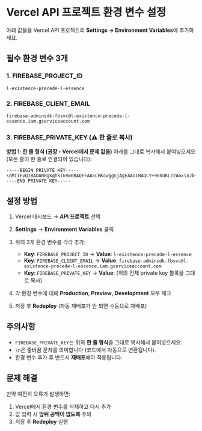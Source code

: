 # Vercel API 프로젝트 환경 변수 설정

아래 값들을 Vercel API 프로젝트의 **Settings → Environment Variables**에 추가하세요.

## 필수 환경 변수 3개

### 1. FIREBASE_PROJECT_ID
```
l-existence-precede-l-essence
```

### 2. FIREBASE_CLIENT_EMAIL
```
firebase-adminsdk-fbsvc@l-existence-precede-l-essence.iam.gserviceaccount.com
```

### 3. FIREBASE_PRIVATE_KEY (⚠️ 한 줄로 복사)

**방법 1: 한 줄 형식 (권장 - Vercel에서 문제 없음)**
아래를 그대로 복사해서 붙여넣으세요 (모든 줄이 한 줄로 연결되어 있습니다):

```
-----BEGIN PRIVATE KEY-----\nMIIEvQIBADANBgkqhkiG9w0BAQEFAASCBKcwggSjAgEAAoIBAQCY+98kURLZ2A6x\nJb+XJUkI1guv2kNXEETYNCfMVdIY3USZe8Mok5grSuuygJBFpoDltkPQIM4djczJ\nitmO01xYhlXbxUUgUZZHdacI1P7R9LPxqB+crbBQRHzBrn9F6TgxxT3GUiXBjBip\n+7B7d5wfn7yb7Ya7MkSAID2LyPoXsprqwiZgAcWX83B+6ritOsxz5hCgRClIrVE9\n5qx3eGUwTlE2/k/fGomPCxv3d0AQhePaCnTvnZBGpX8whPDF/J7PiH4PFXcr/c9o\nScLCW4FaFRJ6VRXDzc8cXpb1vkMG7YlnkuPgWziKsthVwjjJrhNndNBEEJgSkgLP\nA7TlcmMLAgMBAAECggEADuatp/xroSNt3uxl2oOLtxwePE0+tOrFQefmnn0Xf0uC\nJI8NBdVGg6UDCzqBkv8yW+2iclHXscI/mbv4D/TfcFH5Z/QxlQHNaP15PR9+CJZU\ntquhFKJIY7EgE7967yTVz+c96qTSv6T1PA1jdctDPkNRXEDJGE+/o1lAlW6Iiak5\n4Zf1CKXLFTkkLTkRrRz2MDBrRwb06xEekGBvEErfjI0blkcFUl3XtnokkGEIIiFu\nsVoK0hf/tf4i/+NjtLQ7T67xpc6hetdjsG6yHXHJTLre7k0LNrlbGg1DWiaRmzga\nqUblwZtywszHZn6JOG/Ht9JHP1uRTgVQ50ni5g88pQKBgQDMvUxYMbQvFA6ARrBX\nrZ0cwPpjtAEgQ+7vkP6xbvStkK/wgzplr9JRpC7QxctYvZdzjAnokWS5m3xbDc/s\nAALlgCvTGsyFQU51Cb45Fcnr75POP+X7ljBWuwVSfLca+vabu4KfykM4oIsaXD1O\nXAwumf7eACImgO0s4Cfk6XIrDwKBgQC/SVGG2lA+3lvJ7SUHI7k5qygDKtqWkABO\nZ+iLYFfuRHUV9D9J9MPA9TuobvxZu3+Ud3CHtepS7eYb0CiiCPiABpWKimacKCDs\nsZVxAUA+guapV5HzloXWFeZLfoubjZH+MxG6eKjg4n5wBdVf5GYIgrVJcdZQntVD\neKRsEaa4RQKBgFBUAQ0lSy2hb+MSWQO9gUQTzumpaTuwi6GAwPz6rJMgjncN9a6J\n4jnX8epFgHfrwu05x3Vw/hT4lTzgWXCdvIUw2YD1JcMukUrILNMW4mdoUxR7647f\nKU4OCJOJjQnP50vIsQJiiCdCjfEkuYTyBnGOR/nwEXYL5YJS3DQrB3kvAoGBAIVr\nTzj+5r+i+mSySoRbT2NA1Sy4ZDRmBkCpyxIDxfEDwKLqdIZR+YOJyO2nU84GsGrO\nkCeoI+Np2XkGzICQPzuU3BMAi6dZefV9u51RYQz44oe087DyCTGUnseDYT7DFNQ3\nrKLia/BHKidaekRjGyPOf0HV68TZtChWamCSQzX9AoGADUo5xq9PGgiT43MToEe5\newwZvIbGsSDcaZD+kVzE4MNFH5jcqhbmZJlC5K0WM2B7BoJs1q91ANhE8k9L5maR\nF6Eex2Mwb8mNtkm80o+TXg5gaiT5a/+Jh6UY0Z24UIXJR9y/SBED7UYwUTMQj5Ob\nx3Xe5VhhKxoCE3dx6BC0gSo=\n-----END PRIVATE KEY-----
```

## 설정 방법

1. Vercel 대시보드 → **API 프로젝트** 선택
2. **Settings** → **Environment Variables** 클릭
3. 위의 3개 환경 변수를 각각 추가:
   - **Key**: `FIREBASE_PROJECT_ID` → **Value**: `l-existence-precede-l-essence`
   - **Key**: `FIREBASE_CLIENT_EMAIL` → **Value**: `firebase-adminsdk-fbsvc@l-existence-precede-l-essence.iam.gserviceaccount.com`
   - **Key**: `FIREBASE_PRIVATE_KEY` → **Value**: (위의 전체 private key 블록을 그대로 복사)

4. 각 환경 변수에 대해 **Production**, **Preview**, **Development** 모두 체크
5. 저장 후 **Redeploy** (자동 재배포가 안 되면 수동으로 재배포)

## 주의사항

- `FIREBASE_PRIVATE_KEY`는 위의 **한 줄 형식**을 그대로 복사해서 붙여넣으세요.
- `\n`은 줄바꿈 문자를 의미합니다 (코드에서 자동으로 변환됩니다).
- 환경 변수 추가 후 반드시 **재배포**해야 적용됩니다.

## 문제 해결

만약 여전히 오류가 발생하면:
1. Vercel에서 환경 변수를 삭제하고 다시 추가
2. 값 입력 시 **앞뒤 공백이 없도록** 주의
3. 저장 후 **Redeploy** 실행


